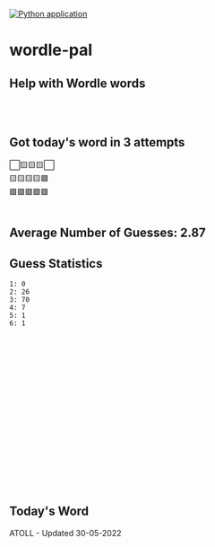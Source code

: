 [![Python application](https://github.com/schleising/wordle-pal/actions/workflows/python-app.yml/badge.svg)](https://github.com/schleising/wordle-pal/actions/workflows/python-app.yml)
# wordle-pal
## Help with Wordle words
</br>
</br>

## Got today's word in 3 attempts</br>
⬜🟨🟨🟨⬜\
🟨🟨🟨🟨🟩\
🟩🟩🟩🟩🟩\
</br>
## Average Number of Guesses: 2.87</br>
## Guess Statistics</br>
    1: 0
    2: 26
    3: 70
    4: 7
    5: 1
    6: 1
</br>
</br>
</br>
</br>
</br>
</br>
</br>
</br>
</br>
</br>
</br>
</br>
</br>
</br>
</br>
</br>

## Today's Word
ATOLL - Updated 30-05-2022
